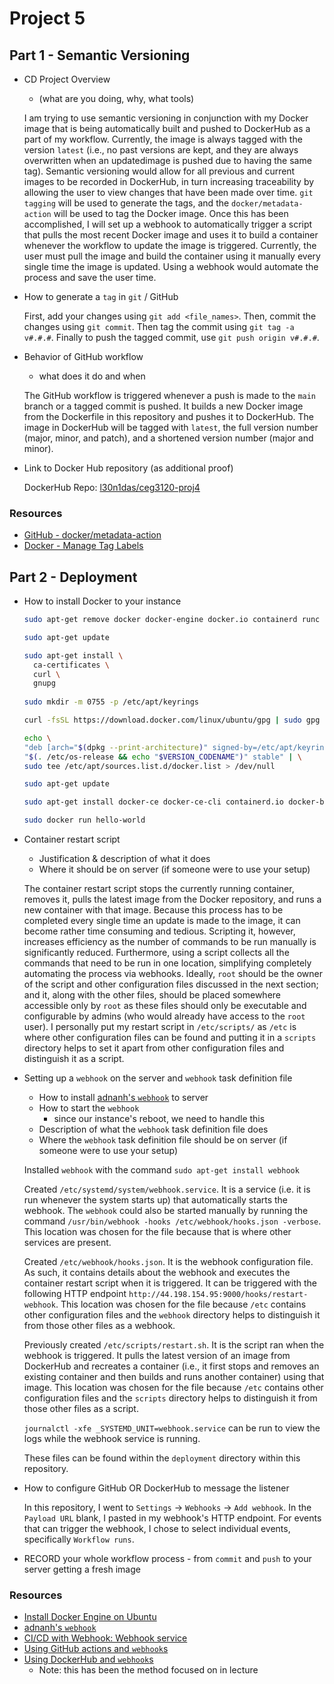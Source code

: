 # Project 5

## Part 1 - Semantic Versioning

- CD Project Overview
  - (what are you doing, why, what tools)
  
  I am trying to use semantic versioning in conjunction with my Docker image that is being automatically built and pushed to DockerHub as a part of my
workflow. Currently, the image is always tagged with the version `latest` (i.e., no past versions are kept, and they are always overwritten when an updatedimage is pushed due to having the same tag). Semantic versioning would allow for all previous and current images to be recorded in DockerHub, in turn increasing traceability by allowing the user to view changes that have been made over time. `git` `tagging` will be used to generate the tags, and the `docker/metadata-action` will be used to tag the Docker image. Once this has been accomplished, I will set up a webhook to automatically trigger a script
that pulls the most recent Docker image and uses it to build a container whenever the workflow to update the image is triggered. Currently, the user must
pull the image and build the container using it manually every single time the image is updated. Using a webhook would automate the process and save the
user time.

- How to generate a `tag` in `git` / GitHub

  First, add your changes using `git add <file_names>`. Then, commit the changes using `git commit`. Then tag the commit using `git tag -a v#.#.#`. Finally to push the tagged commit, use `git push origin v#.#.#`.
  
- Behavior of GitHub workflow
  - what does it do and when

  The GitHub workflow is triggered whenever a push is made to the `main` branch or a tagged commit is pushed. It builds a new Docker image from the Dockerfile in this repository and pushes it to DockerHub. The image in DockerHub will be tagged with `latest`, the full version number (major, minor, and patch), and a shortened version number (major and minor).
  
- Link to Docker Hub repository (as additional proof)

  DockerHub Repo: [l30n1das/ceg3120-proj4](https://hub.docker.com/repository/docker/l30n1das/ceg3120-proj4/general)

### Resources

- [GitHub - docker/metadata-action](https://github.com/docker/metadata-action)
- [Docker - Manage Tag Labels](https://docs.docker.com/build/ci/github-actions/manage-tags-labels/)

## Part 2 - Deployment

- How to install Docker to your instance

  ```bash
  sudo apt-get remove docker docker-engine docker.io containerd runc
  
  sudo apt-get update
  
  sudo apt-get install \
    ca-certificates \
    curl \
    gnupg
    
  sudo mkdir -m 0755 -p /etc/apt/keyrings
  
  curl -fsSL https://download.docker.com/linux/ubuntu/gpg | sudo gpg --dearmor -o /etc/apt/keyrings/docker.gpg
  
  echo \
  "deb [arch="$(dpkg --print-architecture)" signed-by=/etc/apt/keyrings/docker.gpg] https://download.docker.com/linux/ubuntu \
  "$(. /etc/os-release && echo "$VERSION_CODENAME")" stable" | \
  sudo tee /etc/apt/sources.list.d/docker.list > /dev/null
  
  sudo apt-get update
  
  sudo apt-get install docker-ce docker-ce-cli containerd.io docker-buildx-plugin docker-compose-plugin
  
  sudo docker run hello-world
  ```
  
- Container restart script
  - Justification & description of what it does
  - Where it should be on server (if someone were to use your setup)

  The container restart script stops the currently running container, removes it, pulls the latest image from the Docker repository, and runs a new container with that image. Because this process has to be completed every single time an update is made to the image, it can become rather time consuming and tedious. Scripting it, however, increases efficiency as the number of commands to be run manually is significantly reduced. Furthermore, using a script collects all the commands that need to be run in one location, simplifying completely automating the process via webhooks. Ideally, `root` should be the owner of the script and other configuration files discussed in the next section; and it, along with the other files, should be placed somewhere accessible only by `root` as these files should only be executable and configurable by admins (who would already have access to the `root` user). I personally put my restart script in `/etc/scripts/` as `/etc` is where other configuration files can be found and putting it in a `scripts` directory helps to set it apart from other configuration files and distinguish it as a script.
  
- Setting up a `webhook` on the server and `webhook` task definition file
  - How to install [adnanh's `webhook`](https://github.com/adnanh/webhook) to server
  - How to start the `webhook`
    - since our instance's reboot, we need to handle this
  - Description of what the `webhook` task definition file does
  - Where the `webhook` task definition file should be on server (if someone were to use your setup)

  Installed `webhook` with the command `sudo apt-get install webhook`
  
  Created `/etc/systemd/system/webhook.service`. It is a service (i.e. it is run whenever the system starts up) that automatically starts the webhook. The `webhook` could also be started manually by running the command `/usr/bin/webhook -hooks /etc/webhook/hooks.json -verbose`. This location was chosen for the file because that is where other services are present.
  
  Created `/etc/webhook/hooks.json`. It is the webhook configuration file. As such, it contains details about the webhook and executes the container restart script when it is triggered. It can be triggered with the following HTTP endpoint `http://44.198.154.95:9000/hooks/restart-webhook`. This location was chosen for the file because `/etc` contains other configuration files and the `webhook` directory helps to distinguish it from those other files as a webhook.
  
  Previously created `/etc/scripts/restart.sh`. It is the script ran when the webhook is triggered. It pulls the latest version of an image from DockerHub and recreates a container (i.e., it first stops and removes an existing container and then builds and runs another container) using that image. This location was chosen for the file because `/etc` contains other configuration files and the `scripts` directory helps to distinguish it from those other files as a script.
  
  `journalctl -xfe _SYSTEMD_UNIT=webhook.service` can be run to view the logs while the webhook service is running.
  
  These files can be found within the `deployment` directory within this repository.
  
- How to configure GitHub OR DockerHub to message the listener 

  In this repository, I went to `Settings` -> `Webhooks` -> `Add webhook`. In the `Payload URL` blank, I pasted in my webhook's HTTP endpoint. For events that can trigger the webhook, I chose to select individual events, specifically `Workflow runs`.
  
- RECORD your whole workflow process - from `commit` and `push` to your server getting a fresh image

### Resources

- [Install Docker Engine on Ubuntu](https://docs.docker.com/engine/install/ubuntu/)
- [adnanh's `webhook`](https://github.com/adnanh/webhook)
- [CI/CD with Webhook: Webhook service](https://hub.analythium.io/docs/shinyproxy-webhook/#:~:text=system%20prune%20%2Df-,Webhook%20service,-%23)
- [Using GitHub actions and `webhook`s](https://levelup.gitconnected.com/automated-deployment-using-docker-github-actions-and-webhooks-54018fc12e32)
- [Using DockerHub and `webhook`s](https://blog.devgenius.io/build-your-first-ci-cd-pipeline-using-docker-github-actions-and-webhooks-while-creating-your-own-da783110e151)
  - Note: this has been the method focused on in lecture
